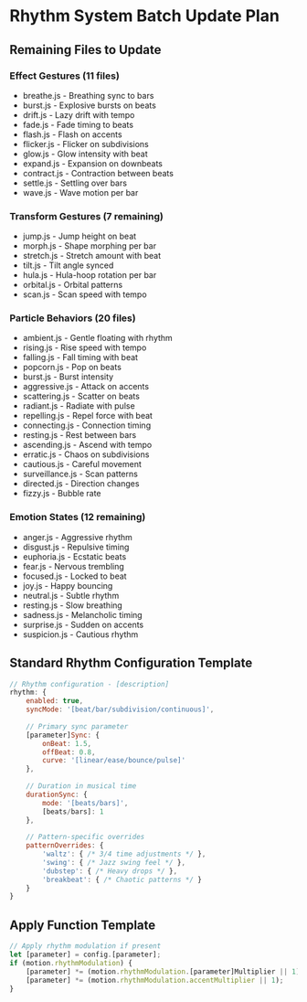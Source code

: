 # Rhythm System Batch Update Plan

## Remaining Files to Update

### Effect Gestures (11 files)
- breathe.js - Breathing sync to bars
- burst.js - Explosive bursts on beats
- drift.js - Lazy drift with tempo
- fade.js - Fade timing to beats
- flash.js - Flash on accents
- flicker.js - Flicker on subdivisions
- glow.js - Glow intensity with beat
- expand.js - Expansion on downbeats
- contract.js - Contraction between beats
- settle.js - Settling over bars
- wave.js - Wave motion per bar

### Transform Gestures (7 remaining)
- jump.js - Jump height on beat
- morph.js - Shape morphing per bar
- stretch.js - Stretch amount with beat
- tilt.js - Tilt angle synced
- hula.js - Hula-hoop rotation per bar
- orbital.js - Orbital patterns
- scan.js - Scan speed with tempo

### Particle Behaviors (20 files)
- ambient.js - Gentle floating with rhythm
- rising.js - Rise speed with tempo
- falling.js - Fall timing with beat
- popcorn.js - Pop on beats
- burst.js - Burst intensity
- aggressive.js - Attack on accents
- scattering.js - Scatter on beats
- radiant.js - Radiate with pulse
- repelling.js - Repel force with beat
- connecting.js - Connection timing
- resting.js - Rest between bars
- ascending.js - Ascend with tempo
- erratic.js - Chaos on subdivisions
- cautious.js - Careful movement
- surveillance.js - Scan patterns
- directed.js - Direction changes
- fizzy.js - Bubble rate

### Emotion States (12 remaining)
- anger.js - Aggressive rhythm
- disgust.js - Repulsive timing
- euphoria.js - Ecstatic beats
- fear.js - Nervous trembling
- focused.js - Locked to beat
- joy.js - Happy bouncing
- neutral.js - Subtle rhythm
- resting.js - Slow breathing
- sadness.js - Melancholic timing
- surprise.js - Sudden on accents
- suspicion.js - Cautious rhythm

## Standard Rhythm Configuration Template

```javascript
// Rhythm configuration - [description]
rhythm: {
    enabled: true,
    syncMode: '[beat/bar/subdivision/continuous]',
    
    // Primary sync parameter
    [parameter]Sync: {
        onBeat: 1.5,
        offBeat: 0.8,
        curve: '[linear/ease/bounce/pulse]'
    },
    
    // Duration in musical time
    durationSync: {
        mode: '[beats/bars]',
        [beats/bars]: 1
    },
    
    // Pattern-specific overrides
    patternOverrides: {
        'waltz': { /* 3/4 time adjustments */ },
        'swing': { /* Jazz swing feel */ },
        'dubstep': { /* Heavy drops */ },
        'breakbeat': { /* Chaotic patterns */ }
    }
}
```

## Apply Function Template

```javascript
// Apply rhythm modulation if present
let [parameter] = config.[parameter];
if (motion.rhythmModulation) {
    [parameter] *= (motion.rhythmModulation.[parameter]Multiplier || 1);
    [parameter] *= (motion.rhythmModulation.accentMultiplier || 1);
}
```